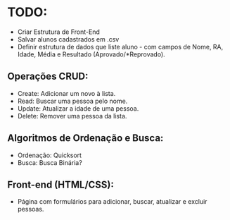 # TODO:
- Criar Estrutura de Front-End
- Salvar alunos cadastrados em .csv
- Definir estrutura de dados que liste aluno - com campos de Nome, RA, Idade, Média e Resultado (Aprovado/*Reprovado).

## Operações CRUD:
- Create: Adicionar um novo à lista.
- Read: Buscar uma pessoa pelo nome.
- Update: Atualizar a idade de uma pessoa.
- Delete: Remover uma pessoa da lista.

## Algoritmos de Ordenação e Busca:
- Ordenação: Quicksort
- Busca: Busca Binária?

## Front-end (HTML/CSS):
- Página com formulários para adicionar, buscar, atualizar e excluir pessoas.